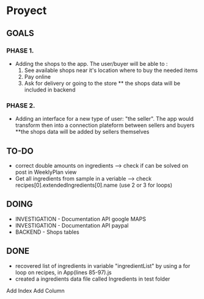 # Proyect

## GOALS
### PHASE 1.
- Adding the shops to the app. The user/buyer will be able to :
    1. See available shops near it's location where to buy the needed items
    2. Pay online
    3. Ask for delivery or going to the store
** the shops data will be included in backend

### PHASE 2.
- Adding an interface for a new type of user: "the seller". The app would transform then into a connection plateform between sellers and buyers
**the shops data will be added by sellers themselves

## TO-DO
- correct double amounts on ingredients --> check if can be solved on post in WeeklyPlan view
- Get all ingredients from sample in a veriable --> check recipes[0].extendedIngredients[0].name (use 2 or 3 for loops)

## DOING
- INVESTIGATION - Documentation API google MAPS
- INVESTIGATION - Documentation API paypal
- BACKEND - Shops tables

## DONE
 - recovered list of ingredients in variable "ingredientList" by using a for loop on recipes, in App(lines 85-97).js
 - created a ingredients data file called Ingredients in test folder
    

 Add Index  Add Column 